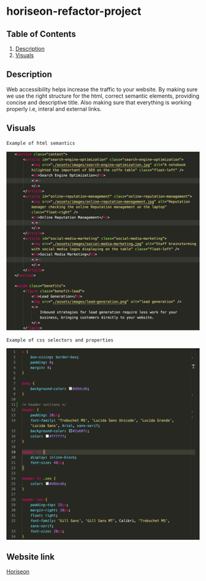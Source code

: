 # horiseon-refactor-project

## Table of Contents
1. [Description](#description)
2. [Visuals](#visuals)

## Description
 
Web accessibility helps increase the traffic to your website. By making sure we use the right structure for the html, correct semantic elements, providing concise and descriptive title. Also making sure that everything is working properly i.e, interal and external links. 

## Visuals

```bash
Example of html semantics
```

![html semantic elements](./assets/images/html-semantics.png)


```bash
Example of css selectors and properties
```
![css selectors and properties](./assets/images/css-selectors.png)

## Website link
[Horiseon](https://sasimapatterson.github.io/horiseon-refactor-project/)